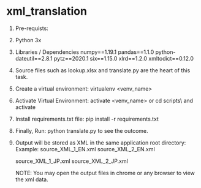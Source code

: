 # xml_translation
1. Pre-requists:
  1. Python 3x
  2. Libraries / Dependencies
      numpy==1.19.1
      pandas==1.1.0
      python-dateutil==2.8.1
      pytz==2020.1
      six==1.15.0
      xlrd==1.2.0
      xmltodict==0.12.0
  3. Source files such as lookup.xlsx and translate.py are the heart of this task.
      
2. Create a virtual environment: virtualenv <venv_name>
  1. Activate Virtual Environment: activate <venv_name> or cd scripts\ and activate
  2. Install requirements.txt file: pip install -r requirements.txt

3. Finally, Run: python translate.py to see the outcome.

4. Output will be stored as XML in the same application root directory: 
  Example:
    source_XML_1_EN.xml
    source_XML_2_EN.xml
    
    source_XML_1_JP.xml
    source_XML_2_JP.xml
  
    NOTE: You may open the output files in chrome or any browser to view the xml data.
